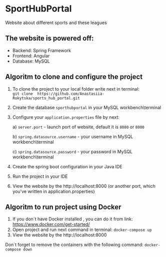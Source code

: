# SportHubPortal

Website about different sports and these leagues

## The website is powered off:
 - Backend: Spring Framework
 - Frontend: Angular
 - Database: MySQL

## Algoritm to clone and configure the project
1. To clone the project to your local folder write next in terminal:   
    ``` git clone  https://github.com/Anastasiia-Rokytska/sports_hub_portal.git  ```
2. Create the database ```sporthubportal``` in your MySQL workbench\terminal
3. Configure your ```application.properties``` file by next:
    
    a) ```server.port``` - launch port of website, default it is ```8080``` or ```8000```
   
    b) ``` spring.datasource.username ``` - your username in MySQL workbench\terminal
    
    c) ``` spring.datasource.password ``` - your password in MySQL workbench\terminal
    
4. Create the spring boot configuration in your Java IDE
5. Run the project in your IDE
6. View the website by the http://localhost:8000    (or another port, which you've written in application.properties)

## Algoritm to run project using Docker
1. If you don`t have Docker installed , you can do it from link:
https://www.docker.com/get-started/
2. Open project and run next command in terminal:
``docker-compose up``
3. View the website by the http://localhost:8000

Don`t forget to remove the containers with the following command:
``docker-compose down``
